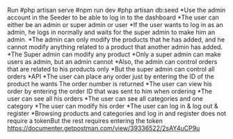 Run 
#php artisan serve
#npm run dev
#php artisan db:seed 
*Use the admin account in the Seeder to be able to log in to the dashboard
*The user can either be an admin or super admin or user 
*If the user wants to log in as an admin, he logs in normally and waits 
for the super admin to make him an admin.
*The admin can only modify the products that he has added, and he cannot modify 
anything related to a product that another admin has added.
*The Super admin can modify any product
*Only a super admin can make users as admin, but an admin cannot
*Also, the admin can control orders that are related to his products only
*But the super admin can control all orders
*API
*The user can place any order just by entering the ID of the product he wants The order number is returned
*The user can view his order by entering the order ID that was sent to him when ordering
*The user can see all his orders
*The user can see all categories and one category
*The user can modify his order
*The user can log in & log out & register
*Browsing products and categories and log in and register does not require a tokenBut the rest requires entering the token
https://documenter.getpostman.com/view/39336522/2sAY4uCP9u
